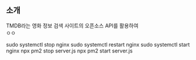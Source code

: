 ## 소개

TMDB라는 영화 정보 검색 사이트의 오픈소스 API를 활용하여 <br/>
ㅇㅇ


sudo systemctl stop nginx
sudo systemctl restart nginx
sudo systemctl start nginx
npx pm2 stop server.js
npx pm2 start server.js
